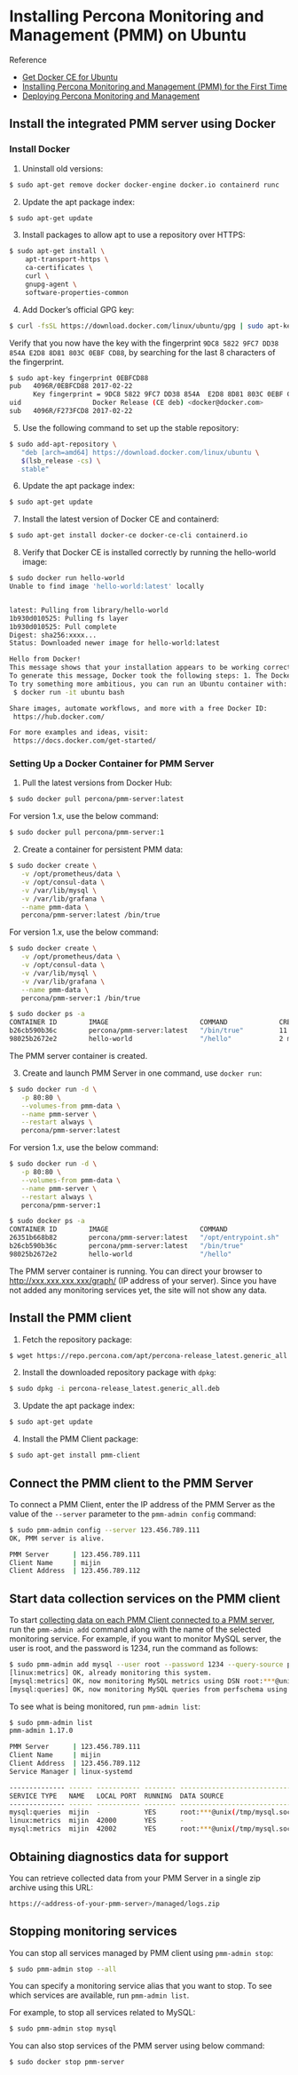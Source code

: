 # Installing Percona Monitoring and Management (PMM) on Ubuntu

Reference
- [Get Docker CE for Ubuntu](https://docs.docker.com/install/linux/docker-ce/ubuntu/)
- [Installing Percona Monitoring and Management (PMM) for the First Time](https://www.percona.com/blog/2017/02/24/installing-percona-monitoring-and-management-pmm-for-the-first-time-2/)
- [Deploying Percona Monitoring and Management](https://www.percona.com/doc/percona-monitoring-and-management/deploy/index.html#deploy-pmm-client-server-connecting)

## Install the integrated PMM server using Docker

### Install Docker

1. Uninstall old versions:

```bash
$ sudo apt-get remove docker docker-engine docker.io containerd runc
```

2. Update the apt package index:

```bash
$ sudo apt-get update
```

3. Install packages to allow apt to use a repository over HTTPS:

```bash
$ sudo apt-get install \
    apt-transport-https \
    ca-certificates \
    curl \
    gnupg-agent \
    software-properties-common
```

4. Add Docker’s official GPG key:

```bash
$ curl -fsSL https://download.docker.com/linux/ubuntu/gpg | sudo apt-key add -
```

Verify that you now have the key with the fingerprint `9DC8 5822 9FC7 DD38 854A E2D8 8D81 803C 0EBF CD88`, by searching for the last 8 characters of the fingerprint.

```bash
$ sudo apt-key fingerprint 0EBFCD88
pub   4096R/0EBFCD88 2017-02-22
      Key fingerprint = 9DC8 5822 9FC7 DD38 854A  E2D8 8D81 803C 0EBF CD88
uid                  Docker Release (CE deb) <docker@docker.com>
sub   4096R/F273FCD8 2017-02-22
```

5. Use the following command to set up the stable repository:

```bash
$ sudo add-apt-repository \
   "deb [arch=amd64] https://download.docker.com/linux/ubuntu \
   $(lsb_release -cs) \
   stable"
```

6. Update the apt package index:

```bash
$ sudo apt-get update
```

7. Install the latest version of Docker CE and containerd:

```bash
$ sudo apt-get install docker-ce docker-ce-cli containerd.io
```

8. Verify that Docker CE is installed correctly by running the hello-world image:

```bash
$ sudo docker run hello-world
Unable to find image 'hello-world:latest' locally


latest: Pulling from library/hello-world
1b930d010525: Pulling fs layer
1b930d010525: Pull complete
Digest: sha256:xxxx...
Status: Downloaded newer image for hello-world:latest

Hello from Docker!
This message shows that your installation appears to be working correctly.
To generate this message, Docker took the following steps: 1. The Docker client contacted the Docker daemon. 2. The Docker daemon pulled the "hello-world" image from the Docker Hub.    (amd64) 3. The Docker daemon created a new container from that image which runs the    executable that produces the output you are currently reading. 4. The Docker daemon streamed that output to the Docker client, which sent it    to your terminal.
To try something more ambitious, you can run an Ubuntu container with:
 $ docker run -it ubuntu bash

Share images, automate workflows, and more with a free Docker ID:
 https://hub.docker.com/

For more examples and ideas, visit:
 https://docs.docker.com/get-started/

```

### Setting Up a Docker Container for PMM Server

1. Pull the latest versions from Docker Hub:

```bash
$ sudo docker pull percona/pmm-server:latest
```

For version 1.x, use the below command:

```bash
$ sudo docker pull percona/pmm-server:1
```

2. Create a container for persistent PMM data:

```bash
$ sudo docker create \
   -v /opt/prometheus/data \
   -v /opt/consul-data \
   -v /var/lib/mysql \
   -v /var/lib/grafana \
   --name pmm-data \
   percona/pmm-server:latest /bin/true
```

For version 1.x, use the below command:

```bash
$ sudo docker create \
   -v /opt/prometheus/data \
   -v /opt/consul-data \
   -v /var/lib/mysql \
   -v /var/lib/grafana \
   --name pmm-data \
   percona/pmm-server:1 /bin/true
```

```bash
$ sudo docker ps -a
CONTAINER ID        IMAGE                       COMMAND             CREATED             STATUS                     PORTS               NAMES
b26cb590b36c        percona/pmm-server:latest   "/bin/true"         11 seconds ago      Created                                        pmm-data
98025b2672e2        hello-world                 "/hello"            2 minutes ago       Exited (0) 2 minutes ago                       goofy_mcnulty
```

The PMM server container is created.

3. Create and launch PMM Server in one command, use `docker run`:

```bash
$ sudo docker run -d \
   -p 80:80 \
   --volumes-from pmm-data \
   --name pmm-server \
   --restart always \
   percona/pmm-server:latest
```

For version 1.x, use the below command:

```bash
$ sudo docker run -d \
   -p 80:80 \
   --volumes-from pmm-data \
   --name pmm-server \
   --restart always \
   percona/pmm-server:1
```

```bash
$ sudo docker ps -a
CONTAINER ID        IMAGE                       COMMAND                CREATED             STATUS                     PORTS                         NAMES
26351b668b82        percona/pmm-server:latest   "/opt/entrypoint.sh"   5 seconds ago       Up 3 seconds               0.0.0.0:80->80/tcp, 443/tcp   pmm-server
b26cb590b36c        percona/pmm-server:latest   "/bin/true"            52 seconds ago      Created                                                  pmm-data
98025b2672e2        hello-world                 "/hello"               3 minutes ago       Exited (0) 3 minutes ago                                 goofy_mcnulty
```

The PMM server container is running. You can direct your browser to http://xxx.xxx.xxx.xxx/graph/ (IP address of your server). Since you have not added any monitoring services yet, the site will not show any data.

## Install the PMM client

1. Fetch the repository package:

```bash
$ wget https://repo.percona.com/apt/percona-release_latest.generic_all.deb
```

2. Install the downloaded repository package with `dpkg`:

```bash
$ sudo dpkg -i percona-release_latest.generic_all.deb
```

3. Update the apt package index:

```bash
$ sudo apt-get update
```

4. Install the PMM Client package:

```bash
$ sudo apt-get install pmm-client
```

## Connect the PMM client to the PMM Server

To connect a PMM Client, enter the IP address of the PMM Server as the value of the `--server` parameter to the `pmm-admin config` command:

```bash
$ sudo pmm-admin config --server 123.456.789.111
OK, PMM server is alive.

PMM Server      | 123.456.789.111
Client Name     | mijin
Client Address  | 123.456.789.112
```

## Start data collection services on the PMM client

To start [collecting data on each PMM Client connected to a PMM server](https://www.percona.com/doc/percona-monitoring-and-management/deploy/index.html#deploy-pmm-data-collecting), run the `pmm-admin add` command along with the name of the selected monitoring service.
For example, if you want to monitor MySQL server, the user is root, and the password is 1234, run the command as follows:

```bash
$ sudo pmm-admin add mysql --user root --password 1234 --query-source perfschema
[linux:metrics] OK, already monitoring this system.
[mysql:metrics] OK, now monitoring MySQL metrics using DSN root:***@unix(/tmp/mysql.sock)
[mysql:queries] OK, now monitoring MySQL queries from perfschema using DSN root:***@unix(/tmp/mysql.sock)
```

To see what is being monitored, run `pmm-admin list`:

```bash
$ sudo pmm-admin list
pmm-admin 1.17.0

PMM Server      | 123.456.789.111
Client Name     | mijin
Client Address  | 123.456.789.112
Service Manager | linux-systemd

-------------- ------ ----------- -------- ------------------------------- ---------------------------------------------
SERVICE TYPE   NAME   LOCAL PORT  RUNNING  DATA SOURCE                     OPTIONS                                      
-------------- ------ ----------- -------- ------------------------------- ---------------------------------------------
mysql:queries  mijin  -           YES      root:***@unix(/tmp/mysql.sock)  query_source=perfschema, query_examples=true
linux:metrics  mijin  42000       YES      -                                                                            
mysql:metrics  mijin  42002       YES      root:***@unix(/tmp/mysql.sock)
```

## Obtaining diagnostics data for support

You can retrieve collected data from your PMM Server in a single zip archive using this URL:

```bash
https://<address-of-your-pmm-server>/managed/logs.zip
```
## Stopping monitoring services

You can stop all services managed by PMM client using `pmm-admin stop`:

```bash
$ sudo pmm-admin stop --all
```

You can specify a monitoring service alias that you want to stop. To see which services are available, run `pmm-admin list`.

For example, to stop all services related to MySQL:

```bash
$ sudo pmm-admin stop mysql
```

You can also stop services of the PMM server using below command:

```bash
$ sudo docker stop pmm-server
```
